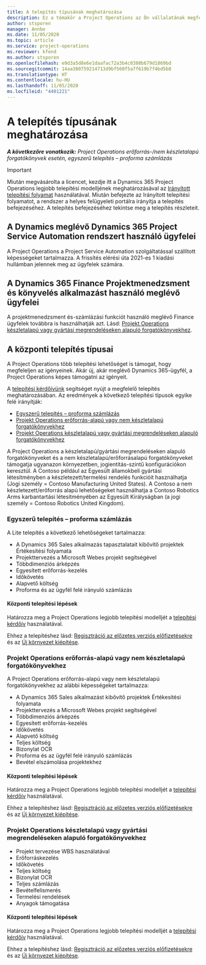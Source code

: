 ```yaml
---
title: A telepítés típusának meghatározása
description: Ez a témakör a Project Operations az Ön vállalatának megfelelő telepítéstípusának megállapításában segítő információkat tartalmaz.
author: stsporen
manager: Annbe
ms.date: 11/05/2020
ms.topic: article
ms.service: project-operations
ms.reviewer: kfend
ms.author: stsporen
ms.openlocfilehash: e9d3a5d8e6e1daafac72a3b4c0380b679d1869bd
ms.sourcegitcommit: 14aa380759214713d9bf560f5a7f619b7f4bd5b8
ms.translationtype: HT
ms.contentlocale: hu-HU
ms.lasthandoff: 11/05/2020
ms.locfileid: "4401221"
---
```

# <a name="determine-your-deployment-type"></a>A telepítés típusának meghatározása

_**A következőre vonatkozik:** Project Operations erőforrás-/nem készletalapú forgatókönyvek esetén, egyszerű telepítés – proforma számlázás_

> [!IMPORTANT]
> Miután megvásárolta a licencet, kezdje itt a Dynamics 365 Project Operations legjobb telepítési modelljének meghatározásával az [Irányított telepítési folyamat](https://aka.ms/provisionprojectoperations) használatával.
> Miután befejezte az Irányított telepítési folyamatot, a rendszer a helyes felügyeleti portálra irányítja a telepítés befejezéséhez. A telepítés befejezéséhez tekintse meg a telepítés részleteit.


## <a name="existing-customers-of-dynamics-using-dynamics-365-project-service-automation"></a>A Dynamics meglévő Dynamics 365 Project Service Automation rendszert használó ügyfelei
A Project Operations a Project Service Automation szolgáltatással szállított képességeket tartalmazza. A frissítés elérési úta 2021-es 1 kiadási hullámban jelennek meg az ügyfelek számára.

## <a name="existing-customers-of-dynamics-365-finance-using-project-management-and-accounting"></a>A Dynamics 365 Finance Projektmenedzsment és könyvelés alkalmazást használó meglévő ügyfelei 

A projektmenedzsment és-számlázási funkciót használó meglévő Finance ügyfelek továbbra is használhatják azt. Lásd: [Projekt Operations készletalapú vagy gyártási megrendeléseken alapuló forgatókönyvekhez](#pma).


## <a name="deployment-types"></a>A központi telepítés típusai
A Project Operations több telepítési lehetőséget is támogat, hogy megfeleljen az igényeinek. Akár új, akár meglévő Dynamics 365-ügyfél, a Project Operations képes támogatni az igényeit.

A [telepítési kérdőívünk](https://aka.ms/provisionprojectoperations) segítséget nyújt a megfelelő telepítés meghatározásában. Az eredmények a következő telepítési típusok egyike felé irányítják:

- [Egyszerű telepítés – proforma számlázás](#lite)
- [Projekt Operations erőforrás-alapú vagy nem készletalapú forgatókönyvekhez](#integrated)
- [Projekt Operations készletalapú vagy gyártási megrendeléseken alapuló forgatókönyvekhez](#pma)

A Project Operations a készletalapú/gyártási megrendeléseken alapuló forgatókönyveket és a nem készletalapú/erőforrásalapú forgatókönyveket támogatja ugyanazon környezetben, jogientitás-szintű konfigurációkon keresztül. A Contoso például az Egyesült államokbeli gyártási létesítményben a készletezett/termelési rendelés funkcióit használhatja (Jogi személy = Contoso Manufacturing United States). A Contoso a nem készletezett/erőforrás alapú lehetőségeket használhatja a Contoso Robotics Arms karbantartási létesítményében az Egyesült Királyságban (a jogi személy = Contoso Robotics United Kingdom).

### <a name="lite-deployment---deal-to-proforma-invoicing"></a><a  name="lite"></a>Egyszerű telepítés – proforma számlázás

A Lite telepítés a következő lehetőségeket tartalmazza:

- A Dynamics 365 Sales alkalmazás tapasztalatait kibővítő projektek Értékesítési folyamata
- Projekttervezés a Microsoft Webes projekt segítségével
- Többdimenziós árképzés
- Egyesített erőforrás-kezelés
- Időkövetés
- Alapvető költség
- Proforma és az ügyfél felé irányuló számlázás 

#### <a name="deployment-steps"></a>Központi telepítési lépések
Határozza meg a Project Operations legjobb telepítési modelljét a [telepítési kérdőív](https://aka.ms/provisionprojectoperations) használatával.

Ehhez a telepítéshez lásd: [Regisztráció az előzetes verziós előfizetésekre](lite-preview-subscription-sign-up.md) és az [Új környezet kiépítése](lite-deployment.md). 


### <a name="project-operations-for-resourcenon-stocked-scenarios"></a><a name="integrated"></a>Projekt Operations erőforrás-alapú vagy nem készletalapú forgatókönyvekhez
A Project Operations erőforrás-alapú vagy nem készletalapú forgatókönyvekhez az alábbi képességeket tartalmazza:
 
- A Dynamics 365 Sales alkalmazást kibővítő projektek Értékesítési folyamata
- Projekttervezés a Microsoft Webes projekt segítségével
- Többdimenziós árképzés
- Egyesített erőforrás-kezelés
- Időkövetés
- Alapvető költség
- Teljes költség
- Bizonylat OCR
- Proforma és az ügyfél felé irányuló számlázás 
- Bevétel elszámolása projektekhez

#### <a name="deployment-steps"></a>Központi telepítési lépések
Határozza meg a Project Operations legjobb telepítési modelljét a [telepítési kérdőív](https://aka.ms/provisionprojectoperations) használatával.

Ehhez a telepítéshez lásd: [Regisztráció az előzetes verziós előfizetésekre](resource-sign-up-preview-subscription.md) és az [Új környezet kiépítése](resource-provision-new-environment.md). 


### <a name="project-operations-for-stockedproduction-order-scenarios"></a><a name="pma"></a>Projekt Operations készletalapú vagy gyártási megrendeléseken alapuló forgatókönyvekhez

- Projekt tervezése WBS használatával
- Erőforráskezelés
- Időkövetés
- Teljes költség
- Bizonylat OCR
- Teljes számlázás
- Bevételfelismerés
- Termelési rendelések
- Anyagok támogatása

#### <a name="deployment-steps"></a>Központi telepítési lépések
Határozza meg a Project Operations legjobb telepítési modelljét a [telepítési kérdőív](https://aka.ms/provisionprojectoperations) használatával.

Ehhez a telepítéshez lásd: [Regisztráció az előzetes verziós előfizetésekre](https://docs.microsoft.com/dynamics365/fin-ops-core/dev-itpro/dev-tools/sign-up-preview-subscription?toc=/dynamics365/finance/toc.json) és az [Új környezet kiépítése](https://docs.microsoft.com/dynamics365/fin-ops-core/dev-itpro/deployment/deploy-demo-environment?toc=/dynamics365/finance/toc.json). 

